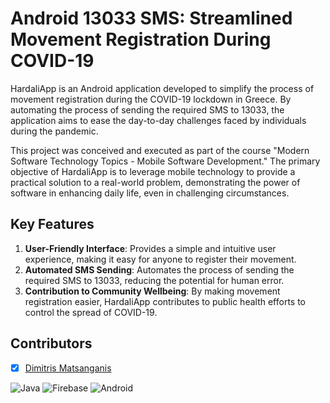 # Android 13033 SMS: Streamlined Movement Registration During COVID-19

HardaliApp is an Android application developed to simplify the process of movement registration during the COVID-19 lockdown in Greece. By automating the process of sending the required SMS to 13033, the application aims to ease the day-to-day challenges faced by individuals during the pandemic.

This project was conceived and executed as part of the course "Modern Software Technology Topics - Mobile Software Development." The primary objective of HardaliApp is to leverage mobile technology to provide a practical solution to a real-world problem, demonstrating the power of software in enhancing daily life, even in challenging circumstances.

## Key Features

1. **User-Friendly Interface**: Provides a simple and intuitive user experience, making it easy for anyone to register their movement.
2. **Automated SMS Sending**: Automates the process of sending the required SMS to 13033, reducing the potential for human error.
3. **Contribution to Community Wellbeing**: By making movement registration easier, HardaliApp contributes to public health efforts to control the spread of COVID-19.

## Contributors

- [x] [Dimitris Matsanganis](https://github.com/dmatsanganis)

![Java](https://img.shields.io/badge/java-%23ED8B00.svg?style=for-the-badge&logo=java&logoColor=white)
![Firebase](https://img.shields.io/badge/firebase-%23039BE5.svg?style=for-the-badge&logo=firebase)
![Android](https://img.shields.io/badge/android-%3DDC84.svg?style=for-the-badge&logo=android&logoColor=white)
